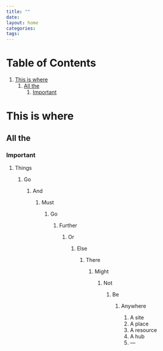 ```yaml
---
title: ""
date: 
layout: home
categories: 
tags: 
---
```


# Table of Contents

1.  [This is where](#org8915bb3)
    1.  [All the](#orgd1cf5c1)
        1.  [Important](#org2c7cf5f)


<a id="org8915bb3"></a>

# This is where


<a id="orgd1cf5c1"></a>

## All the


<a id="org2c7cf5f"></a>

### Important

1.  Things

    1.  Go
    
        1.  And
        
            1.  Must
            
                1.  Go
                
                    1.  Further
                    
                        1.  Or
                        
                            1.  Else
                            
                                1.  There
                                
                                    1.  Might
                                    
                                        1.  Not
                                        
                                            1.  Be
                                            
                                                1.  Anywhere
                                                
                                                    1.  A site
                                                    2.  A place
                                                    3.  A resource
                                                    4.  A hub
                                                    5.  &#x2014;
